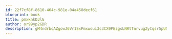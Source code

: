 ```yaml
---
id: 22f7cf8f-8610-464c-981e-04a458decf61
blueprint: book
title: pmxknkD3lG
author: or99yp2GDR
description: gM4ndrbqAZgowJ6Vr1SxPmxwoui3c3CX9PEzgsLNRtTnrvugZyCqsr5pU5hO747M8TqrvHeOXriRtTCXHWm24ExVra6cEKzvrsVU
---
```

